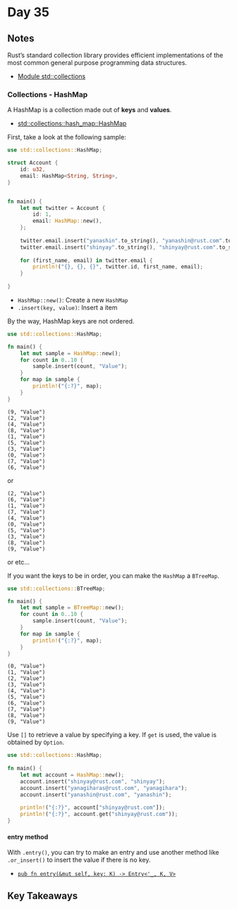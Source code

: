 # Day 35

## Notes

Rust’s standard collection library provides efficient implementations of the most common general purpose programming data structures.

- [Module std::collections](https://doc.rust-lang.org/beta/std/collections/)

### Collections - HashMap

A HashMap is a collection made out of **keys** and **values**. 

- [std::collections::hash_map::HashMap](https://doc.rust-lang.org/beta/std/collections/hash_map/struct.HashMap.html)

First, take a look at the following sample:

```rust
use std::collections::HashMap;

struct Account {
    id: u32,
    email: HashMap<String, String>,
}


fn main() {
    let mut twitter = Account {
        id: 1,
        email: HashMap::new(),
    };
    
    twitter.email.insert("yanashin".to_string(), "yanashin@rust.com".to_string());
    twitter.email.insert("shinyay".to_string(), "shinyay@rust.com".to_string());
    
    for (first_name, email) in twitter.email {
        println!("{}, {}, {}", twitter.id, first_name, email);
    }
    
}
```

- `HashMap::new()`: Create a new `HashMap`
- `.insert(key, value)`: Insert a item

By the way, HashMap keys are not ordered.

```rust
use std::collections::HashMap;

fn main() {
    let mut sample = HashMap::new();
    for count in 0..10 {
        sample.insert(count, "Value");
    }
    for map in sample {
        println!("{:?}", map);
    }
}
```

```shell
(9, "Value")
(2, "Value")
(4, "Value")
(8, "Value")
(1, "Value")
(5, "Value")
(3, "Value")
(0, "Value")
(7, "Value")
(6, "Value")
```

or

```shell
(2, "Value")
(6, "Value")
(1, "Value")
(7, "Value")
(4, "Value")
(0, "Value")
(5, "Value")
(3, "Value")
(8, "Value")
(9, "Value")
```

or etc...

If you want the keys to be in order, you can make the `HashMap` a `BTreeMap`.

```rust
use std::collections::BTreeMap;

fn main() {
    let mut sample = BTreeMap::new();
    for count in 0..10 {
        sample.insert(count, "Value");
    }
    for map in sample {
        println!("{:?}", map);
    }
}
```

```shell
(0, "Value")
(1, "Value")
(2, "Value")
(3, "Value")
(4, "Value")
(5, "Value")
(6, "Value")
(7, "Value")
(8, "Value")
(9, "Value")
```

Use `[]` to retrieve a value by specifying a key.
If `get` is used, the value is obtained by `Option`.

```rust
use std::collections::HashMap;
 
fn main() {
    let mut account = HashMap::new();
    account.insert("shinyay@rust.com", "shinyay");
    account.insert("yanagiharas@rust.com", "yanagihara");
    account.insert("yanashin@rust.com", "yanashin");
    
    println!("{:?}", account["shinyay@rust.com"]);
    println!("{:?}", account.get("shinyay@rust.com"));
}
```

#### entry method

With `.entry()`, you can try to make an entry and use another method like `.or_insert()` to insert the value if there is no key. 

- [`pub fn entry(&mut self, key: K) -> Entry<'_, K, V>`](https://doc.rust-lang.org/std/collections/hash_map/struct.HashMap.html#method.entry)

## Key Takeaways
